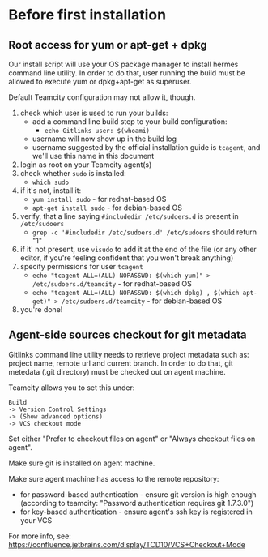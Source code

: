 # Before first installation

## Root access for yum or apt-get + dpkg

Our install script will use your OS package manager to install hermes command line utility. In order to do that, user running the build must be allowed to execute yum or dpkg+apt-get as superuser.

Default Teamcity configuration may not allow it, though.

1. check which user is used to run your builds:
    * add a command line build step to your build configuration:
        * `echo Gitlinks user: $(whoami)`
    * username will now show up in the build log
    * username suggested by the official installation guide is `tcagent`, and we'll use this name in this document  
1. login as root on your Teamcity agent(s)
1. check whether `sudo` is installed: 
	* `which sudo`
1. if it's not, install it:
	* `yum install sudo` - for redhat-based OS
	* `apt-get install sudo` - for debian-based OS
1. verify, that a line saying `#includedir /etc/sudoers.d` is present in `/etc/sudoers`
	* `grep -c '#includedir /etc/sudoers.d' /etc/sudoers` should return "1"
1. if it' not present, use `visudo` to add it at the end of the file (or any other editor, if you're feeling confident that you won't break anything)
1. specify permissions for user `tcagent`
	* `echo "tcagent ALL=(ALL) NOPASSWD: $(which yum)" > /etc/sudoers.d/teamcity` - for redhat-based OS
	* `echo "tcagent ALL=(ALL) NOPASSWD: $(which dpkg) , $(which apt-get)" > /etc/sudoers.d/teamcity` - for debian-based OS
1. you're done!

## Agent-side sources checkout for git metadata

Gitlinks command line utility needs to retrieve project metadata such as: project name, remote url and current branch.
In order to do that, git metedata (.git directory) must be checked out on agent machine.

Teamcity allows you to set this under:
```
Build 
-> Version Control Settings 
-> (Show advanced options) 
-> VCS checkout mode
```

Set either "Prefer to checkout files on agent" or "Always checkout files on agent".

Make sure git is installed on agent machine. 

Make sure agent machine has access to the remote repository:
* for password-based authentication - ensure git version is high enough (according to teamcity: "Password authentication requires git 1.7.3.0")
* for key-based authentication - ensure agent's ssh key is registered in your VCS 

For more info, see: https://confluence.jetbrains.com/display/TCD10/VCS+Checkout+Mode